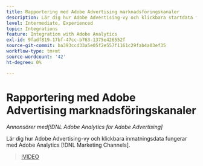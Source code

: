 ```yaml
---
title: Rapportering med Adobe Advertising marknadsföringskanaler
description: Lär dig hur Adobe Advertising-vy och klickbara startdata fungerar med Adobe Analytics [!DNL Marketing Channels].
level: Intermediate, Experienced
topic: Integrations
feature: Integration with Adobe Analytics
exl-id: 9fadf819-17bf-47cc-b763-1375e426552f
source-git-commit: ba393ccd33a5e05f2e557f1161c29fab4a03ef35
workflow-type: tm+mt
source-wordcount: '42'
ht-degree: 0%

---
```


# Rapportering med Adobe Advertising marknadsföringskanaler

*Annonsörer med[!DNL Adobe Analytics for Adobe Advertising]*

Lär dig hur Adobe Advertising-vy och klickbara inmatningsdata fungerar med Adobe Analytics [!DNL Marketing Channels].

>[!VIDEO](https://video.tv.adobe.com/v/33502)
